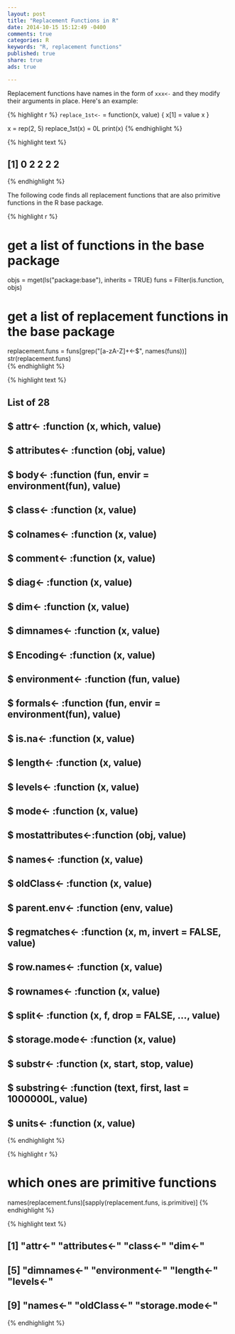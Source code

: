 ```yaml
---
layout: post
title: "Replacement Functions in R"
date: 2014-10-15 15:12:49 -0400
comments: true
categories: R
keywords: "R, replacement functions"
published: true
share: true
ads: true

---
```


Replacement functions have names in the form of `xxx<-` and they modify their arguments in place. Here's an example:


{% highlight r %}
`replace_1st<-` = function(x, value) {
  x[1] = value
  x
}

x = rep(2, 5)
replace_1st(x) = 0L
print(x)
{% endhighlight %}



{% highlight text %}
## [1] 0 2 2 2 2
{% endhighlight %}

The following code finds all replacement functions that are also primitive functions in the R base package.


{% highlight r %}
# get a list of functions in the base package
objs = mget(ls("package:base"), inherits = TRUE)
funs = Filter(is.function, objs)

# get a list of replacement functions in the base package
replacement.funs = funs[grep("[a-zA-Z]+<-$", names(funs))]
str(replacement.funs)     
{% endhighlight %}



{% highlight text %}
## List of 28
##  $ attr<-          :function (x, which, value)  
##  $ attributes<-    :function (obj, value)  
##  $ body<-          :function (fun, envir = environment(fun), value)  
##  $ class<-         :function (x, value)  
##  $ colnames<-      :function (x, value)  
##  $ comment<-       :function (x, value)  
##  $ diag<-          :function (x, value)  
##  $ dim<-           :function (x, value)  
##  $ dimnames<-      :function (x, value)  
##  $ Encoding<-      :function (x, value)  
##  $ environment<-   :function (fun, value)  
##  $ formals<-       :function (fun, envir = environment(fun), value)  
##  $ is.na<-         :function (x, value)  
##  $ length<-        :function (x, value)  
##  $ levels<-        :function (x, value)  
##  $ mode<-          :function (x, value)  
##  $ mostattributes<-:function (obj, value)  
##  $ names<-         :function (x, value)  
##  $ oldClass<-      :function (x, value)  
##  $ parent.env<-    :function (env, value)  
##  $ regmatches<-    :function (x, m, invert = FALSE, value)  
##  $ row.names<-     :function (x, value)  
##  $ rownames<-      :function (x, value)  
##  $ split<-         :function (x, f, drop = FALSE, ..., value)  
##  $ storage.mode<-  :function (x, value)  
##  $ substr<-        :function (x, start, stop, value)  
##  $ substring<-     :function (text, first, last = 1000000L, value)  
##  $ units<-         :function (x, value)
{% endhighlight %}



{% highlight r %}
# which ones are primitive functions
names(replacement.funs)[sapply(replacement.funs, is.primitive)]
{% endhighlight %}



{% highlight text %}
##  [1] "attr<-"         "attributes<-"   "class<-"        "dim<-"         
##  [5] "dimnames<-"     "environment<-"  "length<-"       "levels<-"      
##  [9] "names<-"        "oldClass<-"     "storage.mode<-"
{% endhighlight %}
